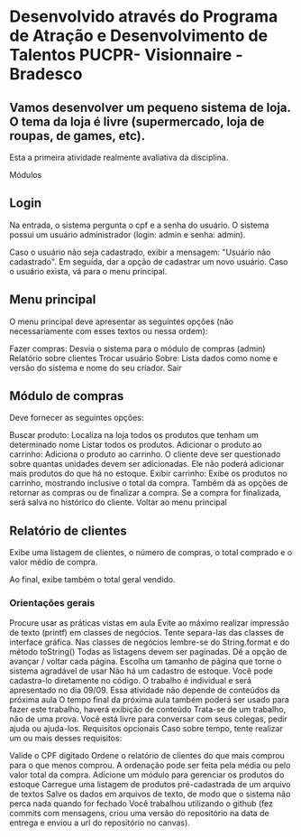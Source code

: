# Desenvolvido através do Programa de Atração e Desenvolvimento de Talentos PUCPR- Visionnaire - Bradesco

## Vamos desenvolver um pequeno sistema de loja. O tema da loja é livre (supermercado, loja de roupas, de games, etc).

Esta a primeira atividade realmente avaliativa da disciplina.



Módulos
## Login
Na entrada, o sistema pergunta o cpf e a senha do usuário. O sistema possui um usuário administrador (login: admin e senha: admin).

Caso o usuário não seja cadastrado, exibir a mensagem: "Usuário não cadastrado". Em seguida, dar a opção de cadastrar um novo usuário.
Caso o usuário exista, vá para o menu principal.

## Menu principal

O menu principal deve apresentar as seguintes opções (não necessariamente com esses textos ou nessa ordem):

Fazer compras: Desvia o sistema para o módulo de compras
(admin) Relatório sobre clientes
Trocar usuário
Sobre: Lista dados como nome e versão do sistema e nome do seu criador.
Sair

## Módulo de compras
Deve fornecer as seguintes opções:

Buscar produto: Localiza na loja todos os produtos que tenham um determinado nome
Listar todos os produtos.
Adicionar o produto ao carrinho: Adiciona o produto ao carrinho. O cliente deve ser questionado sobre quantas unidades devem ser adicionadas. Ele não poderá adicionar mais produtos do que há no estoque.
Exibir carrinho: Exibe os produtos no carrinho, mostrando inclusive o total da compra. Também dá as opções de retornar as compras ou de finalizar a compra. Se a compra for finalizada, será salva no histórico do cliente.
Voltar ao menu principal

## Relatório de clientes
Exibe uma listagem de clientes, o número de compras, o total comprado e o valor médio de compra.

Ao final, exibe também o total geral vendido.

### Orientações gerais

Procure usar as práticas vistas em aula
Evite ao máximo realizar impressão de texto (printf) em classes de negócios. Tente separa-las das classes de interface gráfica. Nas classes de negócios lembre-se do String.format e do método toString()
Todas as listagens devem ser paginadas. Dê a opção de avançar / voltar cada página. Escolha um tamanho de página que torne o sistema agradável de usar
Não há um cadastro de estoque. Você pode cadastra-lo diretamente no código.
O trabalho é individual e será apresentado no dia 09/09.
Essa atividade não depende de conteúdos da próxima aula
O tempo final da próxima aula também poderá ser usado para fazer este trabalho, haverá exibição de conteúdo
Trata-se de um trabalho, não de uma prova. Você está livre para conversar com seus colegas, pedir ajuda ou ajuda-los.
Requisitos opcionais
Caso sobre tempo, tente realizar um ou mais desses requisitos:

Valide o CPF digitado
Ordene o relatório de clientes do que mais comprou para o que menos comprou. A ordenação pode ser feita pela média ou pelo valor total da compra.
Adicione um módulo para gerenciar os produtos do estoque
Carregue uma listagem de produtos pré-cadastrada de um arquivo de textos
Salve os dados em arquivos de texto, de modo que o sistema não perca nada quando for fechado
Você trabalhou utilizando o github (fez commits com mensagens, criou uma versão do repositório na data de entrega e enviou a url do repositório no canvas).